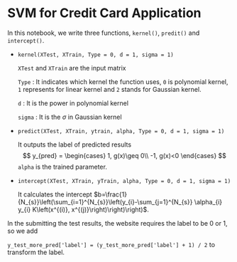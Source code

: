 # SVM for Credit Card Application	

In this notebook, we write three functions, `kernel()`, `predit()` and `intercept()`.

- `kernel(XTest, XTrain, Type = 0, d = 1, sigma = 1)`

  `XTest` and `XTrain` are the input matrix 

  `Type` :  It indicates which kernel the function uses, `0` is polynomial kernel, `1` represents for linear kernel and `2` stands for Gaussian kernel.

  `d` : It is the power in polynomial kernel 

  `sigma` : It is the $\sigma$ in Gaussian kernel 

- `predict(XTest, XTrain, ytrain, alpha, Type = 0, d = 1, sigma = 1)`

  It outputs the label of predicted results <script type="text/javascript" src="http://cdn.mathjax.org/mathjax/latest/MathJax.js?config=default"></script>
  $$
  y_{pred} = 
  \begin{cases}
  1, g(x)\geq 0\\
  -1, g(x)<0
  \end{cases}
  $$
  `alpha` is the trained parameter.

- `intercept(XTest, XTrain, yTrain, alpha, Type = 0, d = 1, sigma = 1)`

  It calculates the intercept $b=\frac{1}{N_{s}}\left(\sum_{i=1}^{N_{s}}\left(y_{i}-\sum_{j=1}^{N_{s}} \alpha_{i} y_{i} K\left(x^{(i)}, x^{(j)}\right)\right)\right)$. 

In the submitting the test results, the website requires the label to be $0$ or $1$, so we add 

`y_test_more_pred['label'] = (y_test_more_pred['label'] + 1) / 2` to transform the label. 
